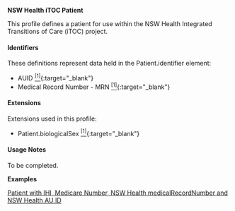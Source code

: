 **NSW Health iTOC Patient**

This profile defines a patient for use within the NSW Health Integrated Transitions of Care (iTOC) project.

#### Identifiers
These definitions represent data held in the Patient.identifier element:
* AUID [<sup>[1]</sup>](http://internal4.health.nsw.gov.au/hird/view_domain_values_list.cfm?ItemID=10089){:target="_blank"}
* Medical Record Number - MRN [<sup>[1]</sup>](http://internal4.health.nsw.gov.au/hird/view_domain_values_list.cfm?ItemID=10089){:target="_blank"}


#### Extensions
Extensions used in this profile:
* Patient.biologicalSex [<sup>[1]</sup>](http://hl7.org/fhir/ValueSet/biological-sex){:target="_blank"}


#### Usage Notes
To be completed.


**Examples**

[Patient with IHI, Medicare Number, NSW Health medicalRecordNumber and NSW Health AU ID](Patient-example0.html)
